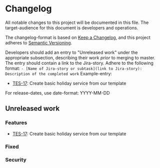 # Changelog

All notable changes to this project will be documented in this file. The target-audience for this document is developers and operations.

The changelog-format is based on [Keep a Changelog](https://keepachangelog.com/en/1.0.0/), and this project adheres to [Semantic Versioning](https://semver.org/spec/v2.0.0.html).

Developers should add an entry to "Unreleased work" under the appropriate subsection, describing their work _prior_ to merging to master. The entry should contain a link to the Jira-story.
Adhere to the following format:
`- [Name of Jira-story or subtask](link to Jira-story): Description of the completed work`
Example-entry:

- [TES-17](https://sunepoulsen.atlassian.net/browse/TES-17): Create basic holiday service from our template

For release-dates, use date-format: YYYY-MM-DD

## Unreleased work
### Features

- [TES-17](https://sunepoulsen.atlassian.net/browse/TES-17): Create basic holiday service from our template

### Fixed

### Security
